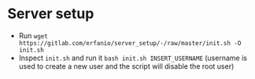 # Server setup
- Run `wget https://gitlab.com/erfanio/server_setup/-/raw/master/init.sh -O init.sh`
- Inspect `init.sh` and run it `bash init.sh INSERT_USERNAME` (username is used to create a new user and the script will disable the root user)

